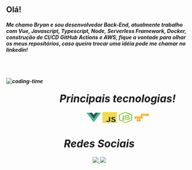 ## Olá!
<h5><b><i> Me chamo Bryan e sou desenvolvedor Back-End, atualmente trabalho com Vue, Javascript, Typescript, Node, Serverless Framework, Docker, construção de CI/CD GitHub Actions e AWS, fique a vontade para olhar os meus repositórios, caso queira trocar uma idéia pode me chamar no linkedin!
<br>
<br>
<br>
<br>
<div  align="center"> 
  <div style="display: inline_block"><br>
    <img align="left" height="120" alt="coding-time" src="code.gif">
    <h1 align="center">Principais tecnologias!</h1>
      <img align="center" height="30" width="40" alt="vue-icon" src="https://github.com/devicons/devicon/blob/master/icons/vuejs/vuejs-original.svg">
      <img align="center" height="30" width="40" src="https://github.com/devicons/devicon/blob/master/icons/javascript/javascript-original.svg">
      <img align="center" height="30" width="40" alt="node-icon" src="https://github.com/devicons/devicon/blob/master/icons/nodejs/nodejs-original.svg">         <img align="center" height="30" width="40" alt="node-icon" src="https://github.com/devicons/devicon/blob/master/icons/amazonwebservices/amazonwebservices-original.svg">    
   </div>  
  <h1 align="center">Redes Sociais</h1>
    <a href = "mailto: bryanwrutter96@gmail.com">
      <img width="30" src="https://cdn-icons-png.flaticon.com/512/5968/5968534.png">
    </a>
    <a href = "https://www.linkedin.com/in/bwrutter/">
      <img width="25" src="https://cdn-icons-png.flaticon.com/512/174/174857.png">
    </a>
</div>
